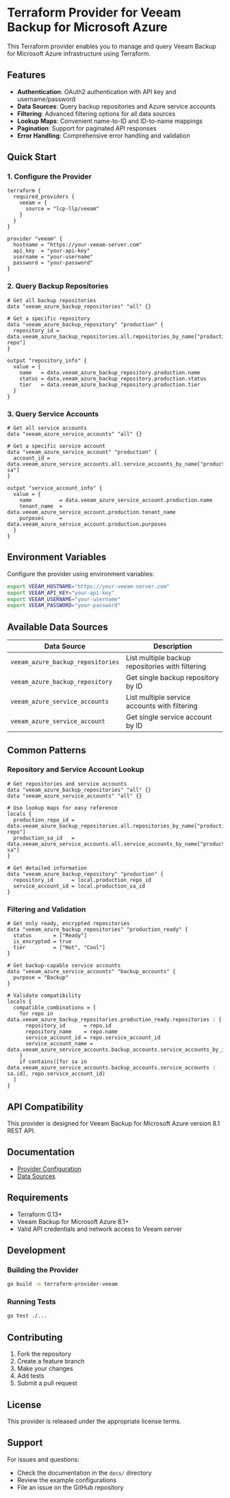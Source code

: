 # Terraform Provider for Veeam Backup for Microsoft Azure

This Terraform provider enables you to manage and query Veeam Backup for Microsoft Azure infrastructure using Terraform.

## Features

- **Authentication**: OAuth2 authentication with API key and username/password
- **Data Sources**: Query backup repositories and Azure service accounts
- **Filtering**: Advanced filtering options for all data sources
- **Lookup Maps**: Convenient name-to-ID and ID-to-name mappings
- **Pagination**: Support for paginated API responses
- **Error Handling**: Comprehensive error handling and validation

## Quick Start

### 1. Configure the Provider

```hcl
terraform {
  required_providers {
    veeam = {
      source = "lcp-llp/veeam"
    }
  }
}

provider "veeam" {
  hostname = "https://your-veeam-server.com"
  api_key  = "your-api-key"
  username = "your-username"
  password = "your-password"
}
```

### 2. Query Backup Repositories

```hcl
# Get all backup repositories
data "veeam_azure_backup_repositories" "all" {}

# Get a specific repository
data "veeam_azure_backup_repository" "production" {
  repository_id = data.veeam_azure_backup_repositories.all.repositories_by_name["production-repo"]
}

output "repository_info" {
  value = {
    name   = data.veeam_azure_backup_repository.production.name
    status = data.veeam_azure_backup_repository.production.status
    tier   = data.veeam_azure_backup_repository.production.tier
  }
}
```

### 3. Query Service Accounts

```hcl
# Get all service accounts
data "veeam_azure_service_accounts" "all" {}

# Get a specific service account
data "veeam_azure_service_account" "production" {
  account_id = data.veeam_azure_service_accounts.all.service_accounts_by_name["production-sa"]
}

output "service_account_info" {
  value = {
    name         = data.veeam_azure_service_account.production.name
    tenant_name  = data.veeam_azure_service_account.production.tenant_name
    purposes     = data.veeam_azure_service_account.production.purposes
  }
}
```

## Environment Variables

Configure the provider using environment variables:

```bash
export VEEAM_HOSTNAME="https://your-veeam-server.com"
export VEEAM_API_KEY="your-api-key"
export VEEAM_USERNAME="your-username"
export VEEAM_PASSWORD="your-password"
```

## Available Data Sources

| Data Source | Description |
|-------------|-------------|
| `veeam_azure_backup_repositories` | List multiple backup repositories with filtering |
| `veeam_azure_backup_repository` | Get single backup repository by ID |
| `veeam_azure_service_accounts` | List multiple service accounts with filtering |
| `veeam_azure_service_account` | Get single service account by ID |

## Common Patterns

### Repository and Service Account Lookup

```hcl
# Get repositories and service accounts
data "veeam_azure_backup_repositories" "all" {}
data "veeam_azure_service_accounts" "all" {}

# Use lookup maps for easy reference
locals {
  production_repo_id = data.veeam_azure_backup_repositories.all.repositories_by_name["production-repo"]
  production_sa_id   = data.veeam_azure_service_accounts.all.service_accounts_by_name["production-sa"]
}

# Get detailed information
data "veeam_azure_backup_repository" "production" {
  repository_id      = local.production_repo_id
  service_account_id = local.production_sa_id
}
```

### Filtering and Validation

```hcl
# Get only ready, encrypted repositories
data "veeam_azure_backup_repositories" "production_ready" {
  status       = ["Ready"]
  is_encrypted = true
  tier         = ["Hot", "Cool"]
}

# Get backup-capable service accounts
data "veeam_azure_service_accounts" "backup_accounts" {
  purpose = "Backup"
}

# Validate compatibility
locals {
  compatible_combinations = [
    for repo in data.veeam_azure_backup_repositories.production_ready.repositories : {
      repository_id      = repo.id
      repository_name    = repo.name
      service_account_id = repo.service_account_id
      service_account_name = data.veeam_azure_service_accounts.backup_accounts.service_accounts_by_id[repo.service_account_id]
    }
    if contains([for sa in data.veeam_azure_service_accounts.backup_accounts.service_accounts : sa.id], repo.service_account_id)
  ]
}
```

## API Compatibility

This provider is designed for Veeam Backup for Microsoft Azure version 8.1 REST API.

## Documentation

- [Provider Configuration](./docs/index.md)
- [Data Sources](./docs/data-sources/)

## Requirements

- Terraform 0.13+
- Veeam Backup for Microsoft Azure 8.1+
- Valid API credentials and network access to Veeam server

## Development

### Building the Provider

```bash
go build -o terraform-provider-veeam
```

### Running Tests

```bash
go test ./...
```

## Contributing

1. Fork the repository
2. Create a feature branch
3. Make your changes
4. Add tests
5. Submit a pull request

## License

This provider is released under the appropriate license terms.

## Support

For issues and questions:
- Check the documentation in the `docs/` directory
- Review the example configurations
- File an issue on the GitHub repository
